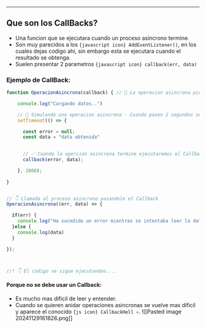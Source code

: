 
---
## Que son los CallBacks?
- Una funcion que se ejecutara cuando un proceso asincrono termine.
- Son muy parecidos a los `{javascript icon} AddEventListener()`, en los cuales dejas codigo ahi, sin embargo esta se ejecutara cuando el resultado se obtenga.
- Suelen presentar 2 parametros `{javascript icon} callback(err, data)`

### Ejemplo de CallBack:

```js
function OperacionAsincrona(callback) { // 🚧 La operacion asincrona pide el Callback

    console.log("Cargando datos..")

    // 🚧 Simulando una operacion asincrona - Cuando pasen 2 segundos se ejecutara el codigo
    setTimeout(() => {

      const error = null;
      const data = "data obtenida"
  

      // ✅ Cuando la opercion asincrona termine ejecutaremos el Callback
      callback(error, data);      

    }, 2000);
  
}


// 👇 Llamada al proceso asincrono pasandole el Callback
OperacionAsincrona((err, data) => {

  if(err) {
    console.log("Ha sucedido un error mientras se intentaba leer la data")
  }else {
    console.log(data)
  }

});



//! 👇 El codigo se sigue ejecutandoo....
```


#### Porque no se debe usar un Callback:
- Es mucho mas dificil de leer y entender.
- Cuando se quieren anidar operaciones asincronas se vuelve mas dificil y aparece el conocido `{js icon} CallbackHell 💀`.
![[Pasted image 20241129161826.png]]

